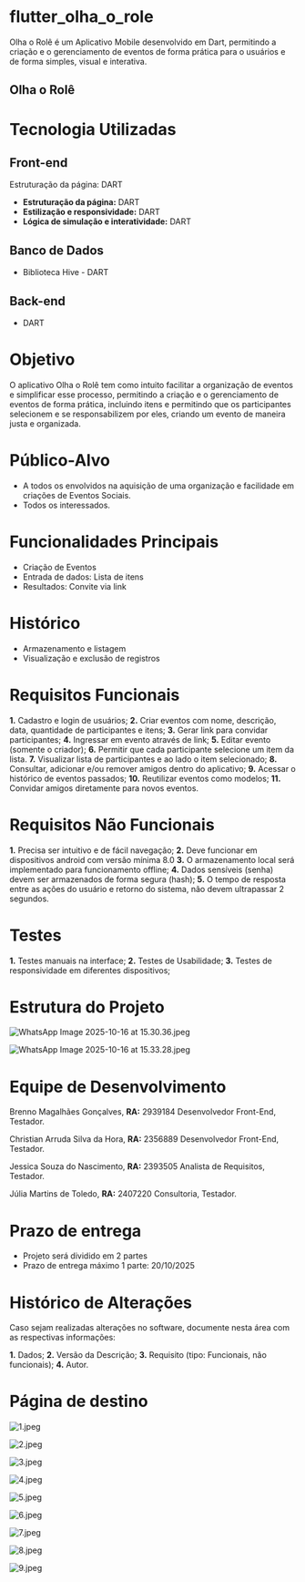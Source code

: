 # flutter_olha_o_role

Olha o Rolê é um Aplicativo Mobile desenvolvido em Dart, permitindo a criação e o gerenciamento de eventos de forma prática para o usuários e de forma simples, visual e interativa. 

## Olha o Rolê

# **Tecnologia Utilizadas**

## Front-end

Estruturação da página:  DART

- **Estruturação da página:**  DART
- **Estilização e responsividade:**  DART
- **Lógica de simulação e interatividade:**  DART

## Banco de Dados

- Biblioteca Hive - DART

## Back-end

- DART

# Objetivo

O aplicativo Olha o Rolê tem como intuito facilitar a organização de eventos e simplificar esse processo, permitindo a criação e o gerenciamento de eventos de forma prática, incluindo itens e permitindo que os participantes selecionem e se responsabilizem por eles, criando um evento de maneira justa e organizada.

# Público-Alvo

- A todos os envolvidos na aquisição de uma organização e facilidade em criações de Eventos Sociais.
- Todos os interessados.

# Funcionalidades Principais

- Criação de Eventos
- Entrada de dados:
Lista de itens
- Resultados:
Convite via link

# **Histórico**

- Armazenamento e listagem
- Visualização e exclusão de registros

# **Requisitos Funcionais**

**1.** Cadastro e login de usuários;
**2.** Criar eventos com nome, descrição, data, quantidade de participantes e itens;
**3.** Gerar link para convidar participantes;
**4.** Ingressar em evento através de link;
**5.** Editar evento (somente o criador);
**6.** Permitir que cada participante selecione um item da lista.
**7.** Visualizar lista de participantes e ao lado o item selecionado;
**8.** Consultar, adicionar e/ou remover amigos dentro do aplicativo;
**9.** Acessar o histórico de eventos passados;
**10.** Reutilizar eventos como modelos;
**11.** Convidar amigos diretamente para novos eventos.

# **Requisitos Não Funcionais**

**1.** Precisa ser intuitivo e de fácil navegação;
**2.** Deve funcionar em dispositivos android com versão mínima 8.0
**3.** O armazenamento local será implementado para funcionamento offline;
**4.** Dados sensíveis (senha) devem ser armazenados de forma segura (hash);
**5.** O tempo de resposta entre as ações do usuário e retorno do sistema, não devem ultrapassar 2 segundos. 

# **Testes**

**1.** Testes manuais na interface;
**2.** Testes de Usabilidade;
**3.** Testes de responsividade em diferentes dispositivos;

# **Estrutura do Projeto**

![WhatsApp Image 2025-10-16 at 15.30.36.jpeg](attachment:855b9438-ef46-4c91-bef6-f6ba1aadaa30:WhatsApp_Image_2025-10-16_at_15.30.36.jpeg)

![WhatsApp Image 2025-10-16 at 15.33.28.jpeg](attachment:0226c90c-5970-4e19-91b7-005653812a64:WhatsApp_Image_2025-10-16_at_15.33.28.jpeg)

# **Equipe de Desenvolvimento**

Brenno Magalhães Gonçalves, **RA:** 2939184 
Desenvolvedor Front-End, Testador.

Christian Arruda Silva da Hora, **RA:** 2356889
Desenvolvedor Front-End, Testador.

Jessica Souza do Nascimento, **RA:** 2393505
Analista de Requisitos, Testador.

Júlia Martins de Toledo, **RA:** 2407220
Consultoria, Testador.

# **Prazo de entrega**

- Projeto será dividido em 2 partes
- Prazo de entrega máximo 1 parte: 20/10/2025

# **Histórico de Alterações**

Caso sejam realizadas alterações no software, documente nesta área com as respectivas informações:

**1.** Dados;
**2.** Versão da Descrição;
**3.** Requisito (tipo: Funcionais, não funcionais);
**4.** Autor.

# **Página de destino**

![1.jpeg](attachment:6a8b23e5-f6a8-4682-9426-a6dbc5cdcb38:1.jpeg)

![2.jpeg](attachment:971f1440-6124-46e3-a027-7d2513064a1c:2.jpeg)

![3.jpeg](attachment:6144c8fa-9c5b-44f7-8821-cdcb5b0e7aa1:3.jpeg)

![4.jpeg](attachment:94e57d51-5a5f-45ce-b564-46027abda8c3:4.jpeg)

![5.jpeg](attachment:ea1f85b1-9e07-475e-8725-9f6842cd0a11:5.jpeg)

![6.jpeg](attachment:2f730094-73d4-4dac-88e6-f44527aff9f8:6.jpeg)

![7.jpeg](attachment:6184f138-51d5-43d6-b66c-c080b17e7eaf:7.jpeg)

![8.jpeg](attachment:2b72c800-0faf-4a15-9714-8695855f24eb:8.jpeg)

![9.jpeg](attachment:9c2b0033-6a8b-48b9-8c0b-f35424b3bef5:9.jpeg)
